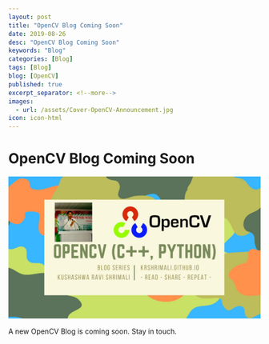 ```yaml
---
layout: post
title: "OpenCV Blog Coming Soon"
date: 2019-08-26
desc: "OpenCV Blog Coming Soon"
keywords: "Blog"
categories: [Blog]
tags: [Blog]
blog: [OpenCV]
published: true
excerpt_separator: <!--more-->
images:
  - url: /assets/Cover-OpenCV-Announcement.jpg
icon: icon-html
---
```

<!--more-->

# OpenCV Blog Coming Soon

<img src="/assets/Cover-OpenCV-Announcement.jpg"/>

A new OpenCV Blog is coming soon. Stay in touch.
